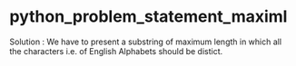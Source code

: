 # python_problem_statement_maximl

Solution :
We have to present a substring of maximum length in which all the characters i.e. of English Alphabets should be distict.
